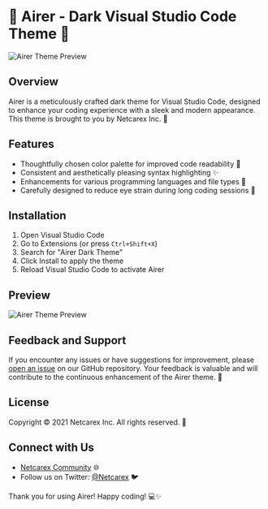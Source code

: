 # 🌌 Airer - Dark Visual Studio Code Theme 🌟

![Airer Theme Preview](https://example.com/airer-theme-preview.png)

## Overview

Airer is a meticulously crafted dark theme for Visual Studio Code, designed to enhance your coding experience with a sleek and modern appearance. This theme is brought to you by Netcarex Inc. 🚀

## Features

- Thoughtfully chosen color palette for improved code readability 🎨
- Consistent and aesthetically pleasing syntax highlighting ✨
- Enhancements for various programming languages and file types 🚧
- Carefully designed to reduce eye strain during long coding sessions 👀

## Installation

1. Open Visual Studio Code
2. Go to Extensions (or press `Ctrl+Shift+X`)
3. Search for "Airer Dark Theme"
4. Click Install to apply the theme
5. Reload Visual Studio Code to activate Airer

## Preview

![Airer Theme Preview](https://example.com/airer-theme-preview.png)

## Feedback and Support

If you encounter any issues or have suggestions for improvement, please [open an issue](https://github.com/your-username/your-repository/issues) on our GitHub repository. Your feedback is valuable and will contribute to the continuous enhancement of the Airer theme. 🤝

## License

Copyright © 2021 Netcarex Inc. All rights reserved. 📜

## Connect with Us

- [Netcarex Community](https://example.com/hiqserve-community) 🌐
- Follow us on Twitter: [@Netcarex](https://twitter.com/hiqserve) 🐦

Thank you for using Airer! Happy coding! 💻✨
